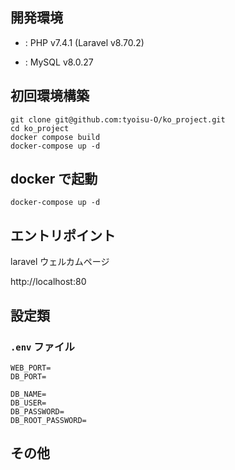## 開発環境 ##

- : PHP v7.4.1 (Laravel v8.70.2)

- : MySQL v8.0.27

## 初回環境構築 ##

```
git clone git@github.com:tyoisu-O/ko_project.git
cd ko_project
docker compose build
docker-compose up -d
```

## docker で起動 ##

```
docker-compose up -d
```

## エントリポイント

laravel ウェルカムページ

  http://localhost:80


## 設定類

### `.env` ファイル

```
WEB_PORT=
DB_PORT=

DB_NAME=
DB_USER=
DB_PASSWORD=
DB_ROOT_PASSWORD=
```
  

## その他



